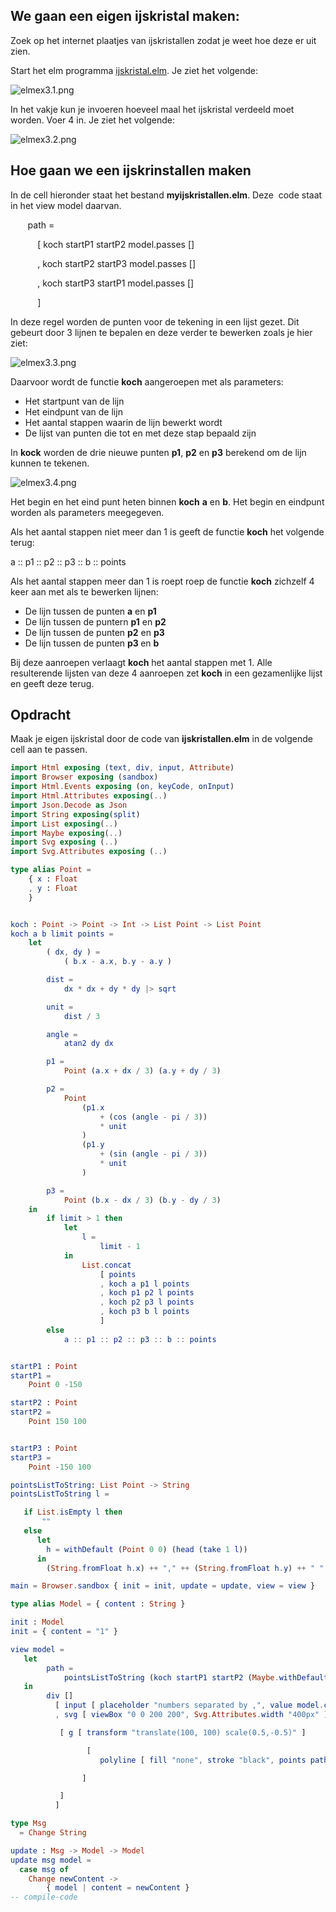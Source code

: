 
<h2>We gaan een eigen ijskristal maken:</h2>

<p>Zoek op het internet plaatjes van ijskristallen zodat je weet hoe deze er uit zien.</p>

<p>Start het elm programma <a href="http://goloca.org:443/examples/ijskristal.elm">ijskristal.elm</a>. Je ziet het volgende:</p>

![elmex3.1.png](attachment:elmex3.1.png)

<p>In het vakje kun je invoeren hoeveel maal het ijskristal verdeeld moet worden. Voer 4 in. Je ziet het volgende:</p>

![elmex3.2.png](attachment:elmex3.2.png)

<h2>Hoe gaan we een ijskrinstallen maken</h2>

<p>In de cell hieronder staat het bestand <strong>myijskristallen.elm</strong>. Deze&nbsp; code staat in het view model daarvan.</p>

<p>&nbsp; &nbsp; &nbsp;&nbsp; path =</p>

<p>&nbsp; &nbsp; &nbsp; &nbsp; &nbsp;&nbsp; [ koch startP1 startP2 model.passes []</p>

<p>&nbsp; &nbsp; &nbsp; &nbsp; &nbsp;&nbsp; , koch startP2 startP3 model.passes []</p>

<p>&nbsp; &nbsp; &nbsp; &nbsp; &nbsp;&nbsp; , koch startP3 startP1 model.passes []</p>

<p>&nbsp; &nbsp; &nbsp; &nbsp; &nbsp;&nbsp; ]</p>

<p>In deze regel worden de punten voor de tekening in een lijst gezet&shy;&shy;&shy;. Dit gebeurt door 3 lijnen te bepalen en deze verder te bewerken zoals je hier ziet:</p>

![elmex3.3.png](attachment:elmex3.3.png)

<p>Daarvoor wordt de functie <strong>koch</strong> aangeroepen met als parameters:</p>

<ul>
	<li>Het startpunt van de lijn</li>
	<li>Het eindpunt van de lijn</li>
	<li>Het aantal stappen waarin de lijn bewerkt wordt</li>
	<li>De lijst van punten die tot en met deze stap bepaald zijn</li>
</ul>

<p>In <strong>kock</strong> worden de drie nieuwe punten <strong>p1</strong>, <strong>p2</strong> en <strong>p3</strong> berekend om de lijn kunnen te tekenen.</p>

![elmex3.4.png](attachment:elmex3.4.png)

<p>Het begin en het eind punt heten binnen <strong>koch</strong> <strong>a</strong> en <strong>b</strong>. Het begin en eindpunt worden als parameters meegegeven.</p>

<p>Als het aantal stappen niet meer dan 1 is geeft de functie <strong>koch</strong> het volgende terug:</p>

<p>a :: p1 :: p2 :: p3 :: b :: points</p>

<p>Als het aantal stappen meer dan 1 is roept roep de functie <strong>koch</strong> zichzelf 4 keer aan met als te bewerken lijnen:</p>

<ul>
	<li>De lijn tussen de punten <strong>a</strong> en <strong>p1</strong></li>
	<li>De lijn tussen de puntern <strong>p1</strong> en <strong>p2</strong></li>
	<li>De lijn tussen de punten <strong>p2</strong> en <strong>p3</strong></li>
	<li>De lijn tussen de punten <strong>p3 </strong>en <strong>b</strong></li>
</ul>

<p>Bij deze aanroepen verlaagt <strong>koch</strong> het aantal stappen met 1. Alle resulterende lijsten van deze 4 aanroepen zet <strong>koch</strong> in een gezamenlijke lijst en geeft deze terug.</p>

<h2>Opdracht</h2>
<p>Maak je eigen ijskristal door de code van <strong>ijskristallen.elm</strong> in de volgende cell aan te passen.</p>


```elm
import Html exposing (text, div, input, Attribute)
import Browser exposing (sandbox)
import Html.Events exposing (on, keyCode, onInput)
import Html.Attributes exposing(..)
import Json.Decode as Json
import String exposing(split)
import List exposing(..)
import Maybe exposing(..)
import Svg exposing (..)
import Svg.Attributes exposing (..)

type alias Point =
    { x : Float
    , y : Float
    }


koch : Point -> Point -> Int -> List Point -> List Point
koch a b limit points =
    let
        ( dx, dy ) =
            ( b.x - a.x, b.y - a.y )

        dist =
            dx * dx + dy * dy |> sqrt

        unit =
            dist / 3

        angle =
            atan2 dy dx

        p1 =
            Point (a.x + dx / 3) (a.y + dy / 3)

        p2 =
            Point
                (p1.x
                    + (cos (angle - pi / 3))
                    * unit
                )
                (p1.y
                    + (sin (angle - pi / 3))
                    * unit
                )

        p3 =
            Point (b.x - dx / 3) (b.y - dy / 3)
    in
        if limit > 1 then
            let
                l =
                    limit - 1
            in
                List.concat
                    [ points
                    , koch a p1 l points
                    , koch p1 p2 l points
                    , koch p2 p3 l points
                    , koch p3 b l points
                    ]
        else
            a :: p1 :: p2 :: p3 :: b :: points


startP1 : Point
startP1 =
    Point 0 -150

startP2 : Point
startP2 =
    Point 150 100


startP3 : Point
startP3 =
    Point -150 100

pointsListToString: List Point -> String
pointsListToString l =

   if List.isEmpty l then
       ""
   else
      let
        h = withDefault (Point 0 0) (head (take 1 l))
      in
        (String.fromFloat h.x) ++ "," ++ (String.fromFloat h.y) ++ " " ++ (pointsListToString (drop 1 l))

main = Browser.sandbox { init = init, update = update, view = view }

type alias Model = { content : String }

init : Model
init = { content = "1" }

view model =
   let
        path =
            pointsListToString (koch startP1 startP2 (Maybe.withDefault 1 (String.toInt model.content)) []) ++ pointsListToString (koch startP2 startP3 (Maybe.withDefault 1 (String.toInt model.content)) []) ++ pointsListToString (koch startP3 startP1 (Maybe.withDefault 1 (String.toInt model.content)) [])
   in
        div []
          [ input [ placeholder "numbers separated by ,", value model.content, onInput Change ] []
          , svg [ viewBox "0 0 200 200", Svg.Attributes.width "400px" ]

           [ g [ transform "translate(100, 100) scale(0.5,-0.5)" ]

                 [
                    polyline [ fill "none", stroke "black", points path] []

                ]

           ]
          ]

type Msg
  = Change String

update : Msg -> Model -> Model
update msg model =
  case msg of
    Change newContent ->
        { model | content = newContent }
-- compile-code
```


<div id="elm-div-6"></div>
